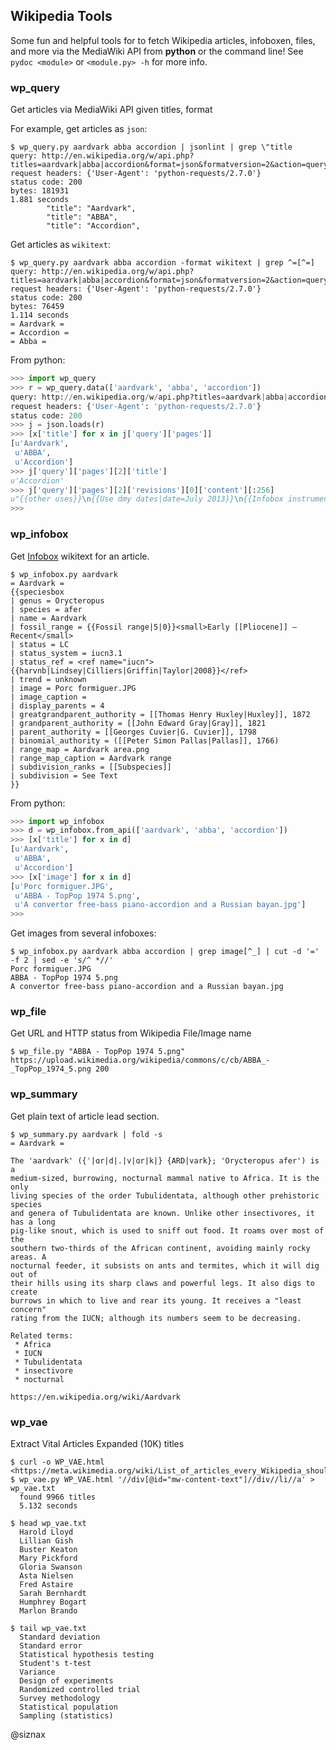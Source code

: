 ## Wikipedia Tools

Some fun and helpful tools for to fetch Wikipedia articles, infoboxen,
files, and more via the MediaWiki API from **python** or the command
line! See ``pydoc <module>`` or ``<module.py> -h`` for more info. 


### wp_query

Get articles via MediaWiki API given titles, format

For example, get articles as ``json``:

```shell
$ wp_query.py aardvark abba accordion | jsonlint | grep \"title
query: http://en.wikipedia.org/w/api.php?titles=aardvark|abba|accordion&format=json&formatversion=2&action=query&prop=revisions&rvprop=content&redirects&continue=
request headers: {'User-Agent': 'python-requests/2.7.0'}
status code: 200
bytes: 181931
1.881 seconds
        "title": "Aardvark",
        "title": "ABBA",
        "title": "Accordion",
```

Get articles as ``wikitext``:

```shell
$ wp_query.py aardvark abba accordion -format wikitext | grep ^=[^=]
query: http://en.wikipedia.org/w/api.php?titles=aardvark|abba|accordion&format=json&formatversion=2&action=query&prop=revisions&rvprop=content&continue=
request headers: {'User-Agent': 'python-requests/2.7.0'}
status code: 200
bytes: 76459
1.114 seconds
= Aardvark =
= Accordion =
= Abba =
```


From python:

```python
>>> import wp_query
>>> r = wp_query.data(['aardvark', 'abba', 'accordion'])
query: http://en.wikipedia.org/w/api.php?titles=aardvark|abba|accordion&format=json&formatversion=2&action=query&prop=revisions&rvprop=content&redirects&continue=
request headers: {'User-Agent': 'python-requests/2.7.0'}
status code: 200
>>> j = json.loads(r)
>>> [x['title'] for x in j['query']['pages']]
[u'Aardvark',
 u'ABBA',
 u'Accordion']
>>> j['query']['pages'][2]['title']
u'Accordion'
>>> j['query']['pages'][2]['revisions'][0]['content'][:256]
u"{{other uses}}\n{{Use dmy dates|date=July 2013}}\n{{Infobox instrument\n|name=Accordion\n|names=* [[Bosnian language|Bosnian]]: ''Harmonika''\n* [[Danish language|Danish]] ([[free-bass system|free-bass]]): ''Accordeon''\n* [[Hungarian language|Hungarian]] & [[Ic"
>>> 
```


### wp_infobox

Get <a href="https://en.wikipedia.org/wiki/Help:Infobox">Infobox</a> wikitext for an article.

```shell
$ wp_infobox.py aardvark
= Aardvark =
{{speciesbox
| genus = Orycteropus
| species = afer
| name = Aardvark
| fossil_range = {{Fossil range|5|0}}<small>Early [[Pliocene]] – Recent</small>
| status = LC
| status_system = iucn3.1
| status_ref = <ref name="iucn">{{harvnb|Lindsey|Cilliers|Griffin|Taylor|2008}}</ref>
| trend = unknown
| image = Porc formiguer.JPG
| image_caption =
| display_parents = 4
| greatgrandparent_authority = [[Thomas Henry Huxley|Huxley]], 1872
| grandparent_authority = [[John Edward Gray|Gray]], 1821
| parent_authority = [[Georges Cuvier|G. Cuvier]], 1798
| binomial_authority = ([[Peter Simon Pallas|Pallas]], 1766)
| range_map = Aardvark area.png
| range_map_caption = Aardvark range
| subdivision_ranks = [[Subspecies]]
| subdivision = See Text
}}
```

From python:

```python
>>> import wp_infobox
>>> d = wp_infobox.from_api(['aardvark', 'abba', 'accordion'])
>>> [x['title'] for x in d]
[u'Aardvark',
 u'ABBA',
 u'Accordion']
>>> [x['image'] for x in d]
[u'Porc formiguer.JPG',
 u'ABBA - TopPop 1974 5.png',
 u'A convertor free-bass piano-accordion and a Russian bayan.jpg']
>>>
```

Get images from several infoboxes:

```shell
$ wp_infobox.py aardvark abba accordion | grep image[^_] | cut -d '=' -f 2 | sed -e 's/^ *//'
Porc formiguer.JPG
ABBA - TopPop 1974 5.png
A convertor free-bass piano-accordion and a Russian bayan.jpg
```


### wp_file

Get URL and HTTP status from Wikipedia File/Image name

```shell
$ wp_file.py "ABBA - TopPop 1974 5.png"
https://upload.wikimedia.org/wikipedia/commons/c/cb/ABBA_-_TopPop_1974_5.png 200
```


### wp_summary

Get plain text of article lead section.

```shell
$ wp_summary.py aardvark | fold -s
= Aardvark =

The 'aardvark' ({ˈ|ɑr|d|.|v|ɑr|k|} {ARD|vark}; 'Orycteropus afer') is a
medium-sized, burrowing, nocturnal mammal native to Africa. It is the only
living species of the order Tubulidentata, although other prehistoric species
and genera of Tubulidentata are known. Unlike other insectivores, it has a long
pig-like snout, which is used to sniff out food. It roams over most of the
southern two-thirds of the African continent, avoiding mainly rocky areas. A
nocturnal feeder, it subsists on ants and termites, which it will dig out of
their hills using its sharp claws and powerful legs. It also digs to create
burrows in which to live and rear its young. It receives a "least concern"
rating from the IUCN; although its numbers seem to be decreasing.

Related terms:
 * Africa
 * IUCN
 * Tubulidentata
 * insectivore
 * nocturnal

https://en.wikipedia.org/wiki/Aardvark
```


### wp_vae

Extract Vital Articles Expanded (10K) titles

```shell
$ curl -o WP_VAE.html <https://meta.wikimedia.org/wiki/List_of_articles_every_Wikipedia_should_have/Expanded>
$ wp_vae.py WP_VAE.html '//div[@id="mw-content-text"]//div//li//a' > wp_vae.txt
  found 9966 titles
  5.132 seconds

$ head wp_vae.txt
  Harold Lloyd
  Lillian Gish
  Buster Keaton
  Mary Pickford
  Gloria Swanson
  Asta Nielsen
  Fred Astaire
  Sarah Bernhardt
  Humphrey Bogart
  Marlon Brando

$ tail wp_vae.txt
  Standard deviation
  Standard error
  Statistical hypothesis testing
  Student's t-test
  Variance
  Design of experiments
  Randomized controlled trial
  Survey methodology
  Statistical population
  Sampling (statistics)
```


@siznax